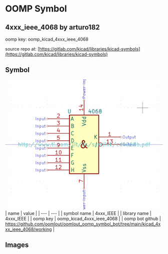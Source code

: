 # OOMP Symbol  
## 4xxx_ieee_4068  by arturo182  
  
oomp key: oomp_kicad_4xxx_ieee_4068  
  
source repo at: [https://gitlab.com/kicad/libraries/kicad-symbols](https://gitlab.com/kicad/libraries/kicad-symbols)  
## Symbol  
  
[![working.png](working_600.png)](working.png)  
| name | value | 
| --- | --- | 
| symbol name | 4xxx_IEEE | 
| library name | 4xxx_IEEE | 
| oomp key | oomp_kicad_4xxx_ieee_4068 | 
| oomp bot github | https://github.com/oomlout/oomlout_oomp_symbol_bot/tree/main/kicad_4xxx_ieee_4068/working | 
## Images  
